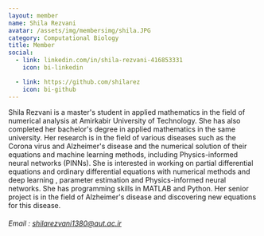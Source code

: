 ```yaml
---
layout: member
name: Shila Rezvani
avatar: /assets/img/membersimg/shila.JPG
category: Computational Biology
title: Member
social:
  - link: linkedin.com/in/shila-rezvani-416853331
    icon: bi-linkedin

  - link: https://github.com/shilarez
    icon: bi-github
---
```


Shila Rezvani is a master's student in applied mathematics in the field of numerical analysis at Amirkabir University of Technology. She has also completed her bachelor's degree in applied mathematics in the same university. Her research is in the field of various diseases such as the Corona virus and Alzheimer's disease and the numerical solution of their equations and machine learning methods, including Physics-informed neural networks (PINNs). She is interested in working on partial differential equations and ordinary differential equations with numerical methods and deep learning , parameter estimation and Physics-informed neural networks. She has programming skills in MATLAB and Python. Her senior project is in the field of Alzheimer's disease and discovering new equations for this disease.

###### Email : shilarezvani1380@aut.ac.ir
